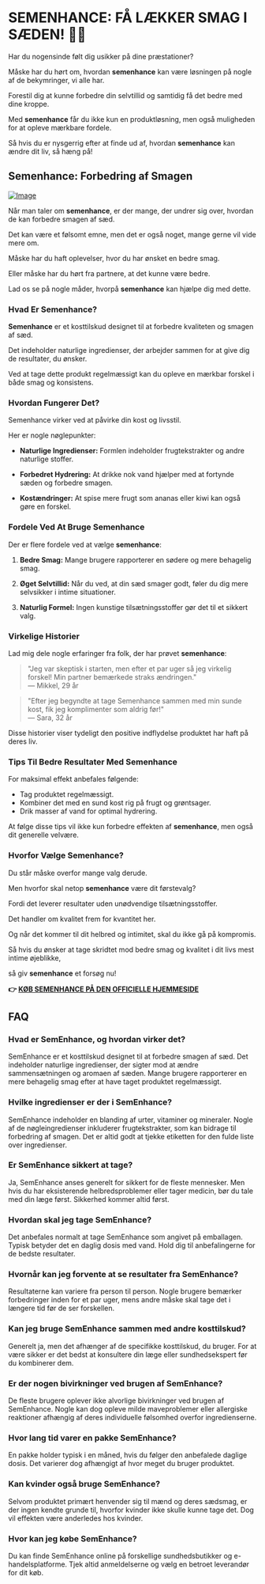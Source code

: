 # SEMENHANCE: FÅ LÆKKER SMAG I SÆDEN! 🍑✨

Har du nogensinde følt dig usikker på dine præstationer? 

Måske har du hørt om, hvordan **semenhance** kan være løsningen på nogle af de bekymringer, vi alle har. 

Forestil dig at kunne forbedre din selvtillid og samtidig få det bedre med dine kroppe. 

Med **semenhance** får du ikke kun en produktløsning, men også muligheden for at opleve mærkbare fordele. 

Så hvis du er nysgerrig efter at finde ud af, hvordan **semenhance** kan ændre dit liv, så hæng på!

## Semenhance: Forbedring af Smagen

[![Image](https://www2.sellhealth.com/137/468x60-semenhance.png)](https://gchaffi.com/UhUUieEQ)

Når man taler om **semenhance**, er der mange, der undrer sig over, hvordan de kan forbedre smagen af sæd. 

Det kan være et følsomt emne, men det er også noget, mange gerne vil vide mere om.

Måske har du haft oplevelser, hvor du har ønsket en bedre smag. 

Eller måske har du hørt fra partnere, at det kunne være bedre.

Lad os se på nogle måder, hvorpå **semenhance** kan hjælpe dig med dette.

### Hvad Er Semenhance?

**Semenhance** er et kosttilskud designet til at forbedre kvaliteten og smagen af sæd. 

Det indeholder naturlige ingredienser, der arbejder sammen for at give dig de resultater, du ønsker.

Ved at tage dette produkt regelmæssigt kan du opleve en mærkbar forskel i både smag og konsistens.

### Hvordan Fungerer Det?

Semenhance virker ved at påvirke din kost og livsstil. 

Her er nogle nøglepunkter:

- **Naturlige Ingredienser:** Formlen indeholder frugtekstrakter og andre naturlige stoffer.
  
- **Forbedret Hydrering:** At drikke nok vand hjælper med at fortynde sæden og forbedre smagen.
  
- **Kostændringer:** At spise mere frugt som ananas eller kiwi kan også gøre en forskel.

### Fordele Ved At Bruge Semenhance

Der er flere fordele ved at vælge **semenhance**:

1. **Bedre Smag:** Mange brugere rapporterer en sødere og mere behagelig smag.
   
2. **Øget Selvtillid:** Når du ved, at din sæd smager godt, føler du dig mere selvsikker i intime situationer.
   
3. **Naturlig Formel:** Ingen kunstige tilsætningsstoffer gør det til et sikkert valg.

### Virkelige Historier

Lad mig dele nogle erfaringer fra folk, der har prøvet **semenhance**:

> "Jeg var skeptisk i starten, men efter et par uger så jeg virkelig forskel! Min partner bemærkede straks ændringen."  
> — Mikkel, 29 år

> "Efter jeg begyndte at tage Semenhance sammen med min sunde kost, fik jeg komplimenter som aldrig før!"  
> — Sara, 32 år

Disse historier viser tydeligt den positive indflydelse produktet har haft på deres liv.

### Tips Til Bedre Resultater Med Semenhance

For maksimal effekt anbefales følgende:

- Tag produktet regelmæssigt.
- Kombiner det med en sund kost rig på frugt og grøntsager.
- Drik masser af vand for optimal hydrering.

At følge disse tips vil ikke kun forbedre effekten af **semenhance**, men også dit generelle velvære.

### Hvorfor Vælge Semenhance?

Du står måske overfor mange valg derude. 

Men hvorfor skal netop **semenhance** være dit førstevalg? 

Fordi det leverer resultater uden unødvendige tilsætningsstoffer. 

Det handler om kvalitet frem for kvantitet her.

Og når det kommer til dit helbred og intimitet, skal du ikke gå på kompromis.

Så hvis du ønsker at tage skridtet mod bedre smag og kvalitet i dit livs mest intime øjeblikke,

så giv **semenhance** et forsøg nu!



**👉 [KØB SEMENHANCE PÅ DEN OFFICIELLE HJEMMESIDE](https://gchaffi.com/UhUUieEQ)**

## FAQ

### Hvad er SemEnhance, og hvordan virker det?
SemEnhance er et kosttilskud designet til at forbedre smagen af sæd. Det indeholder naturlige ingredienser, der sigter mod at ændre sammensætningen og aromaen af sæden. Mange brugere rapporterer en mere behagelig smag efter at have taget produktet regelmæssigt.

### Hvilke ingredienser er der i SemEnhance?
SemEnhance indeholder en blanding af urter, vitaminer og mineraler. Nogle af de nøgleingredienser inkluderer frugtekstrakter, som kan bidrage til forbedring af smagen. Det er altid godt at tjekke etiketten for den fulde liste over ingredienser.

### Er SemEnhance sikkert at tage?
Ja, SemEnhance anses generelt for sikkert for de fleste mennesker. Men hvis du har eksisterende helbredsproblemer eller tager medicin, bør du tale med din læge først. Sikkerhed kommer altid først.

### Hvordan skal jeg tage SemEnhance?
Det anbefales normalt at tage SemEnhance som angivet på emballagen. Typisk betyder det en daglig dosis med vand. Hold dig til anbefalingerne for de bedste resultater.

### Hvornår kan jeg forvente at se resultater fra SemEnhance?
Resultaterne kan variere fra person til person. Nogle brugere bemærker forbedringer inden for et par uger, mens andre måske skal tage det i længere tid før de ser forskellen.

### Kan jeg bruge SemEnhance sammen med andre kosttilskud?
Generelt ja, men det afhænger af de specifikke kosttilskud, du bruger. For at være sikker er det bedst at konsultere din læge eller sundhedsekspert før du kombinerer dem.

### Er der nogen bivirkninger ved brugen af SemEnhance?
De fleste brugere oplever ikke alvorlige bivirkninger ved brugen af SemEnhance. Nogle kan dog opleve milde maveproblemer eller allergiske reaktioner afhængig af deres individuelle følsomhed overfor ingredienserne.

### Hvor lang tid varer en pakke SemEnhance?
En pakke holder typisk i en måned, hvis du følger den anbefalede daglige dosis. Det varierer dog afhængigt af hvor meget du bruger produktet.

### Kan kvinder også bruge SemEnhance?
Selvom produktet primært henvender sig til mænd og deres sædsmag, er der ingen kendte grunde til, hvorfor kvinder ikke skulle kunne tage det. Dog vil effekten være anderledes hos kvinder.

### Hvor kan jeg købe SemEnhance?
Du kan finde SemEnhance online på forskellige sundhedsbutikker og e-handelsplatforme. Tjek altid anmeldelserne og vælg en betroet leverandør for dit køb.